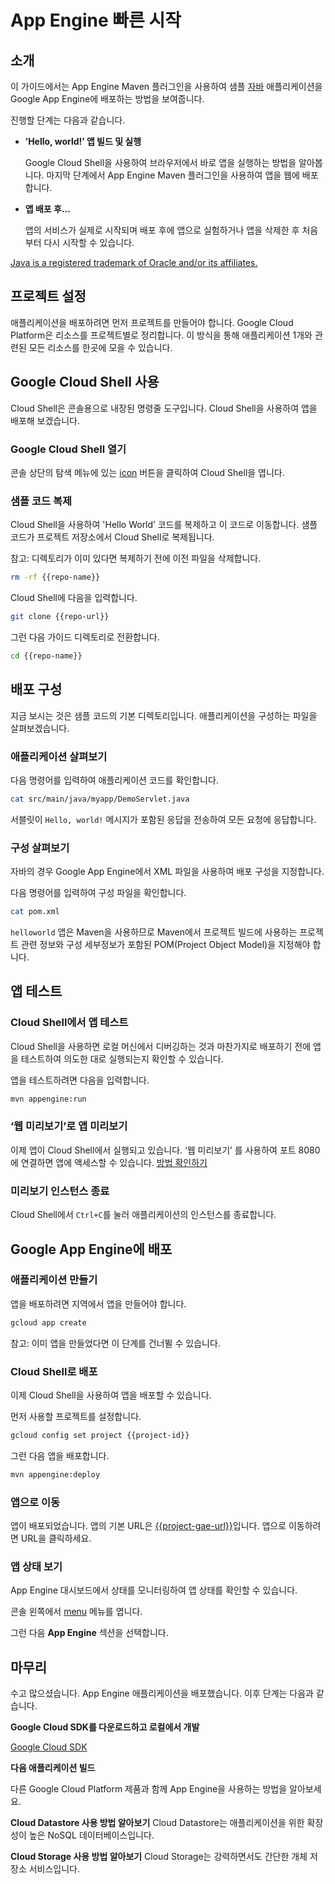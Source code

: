 # App Engine 빠른 시작

<walkthrough-test-start-page url="/getting-started?tutorial=java_gae_quickstart_2"/>

<walkthrough-tutorial-url url="https://cloud.google.com/appengine/docs/java/quickstart"/>

<walkthrough-watcher-constant key="repo-url" value="https://github.com/GoogleCloudPlatform/appengine-try-java" />

<walkthrough-watcher-constant key="repo-name" value="appengine-try-java"/>

## 소개

이 가이드에서는 App Engine Maven 플러그인을 사용하여 샘플 [자바][java] 애플리케이션을 Google App Engine에
배포하는 방법을 보여줍니다.

진행할 단계는 다음과 같습니다.

*   **’Hello, world!’ 앱 빌드 및 실행**

    Google Cloud Shell을 사용하여 브라우저에서 바로 앱을 실행하는 방법을 알아봅니다. 마지막 단계에서 App Engine
    Maven 플러그인을 사용하여 앱을 웹에 배포합니다.

*   **앱 배포 후...**

    앱의 서비스가 실제로 시작되며 배포 후에 앱으로 실험하거나 앱을 삭제한 후 처음부터 다시 시작할 수 있습니다.

[Java is a registered trademark of Oracle and/or its affiliates.](walkthrough://footnote)

<walkthrough-devshell-precreate/>

## 프로젝트 설정

애플리케이션을 배포하려면 먼저 프로젝트를 만들어야 합니다. Google Cloud Platform은 리소스를 프로젝트별로 정리합니다. 이 방식을
통해 애플리케이션 1개와 관련된 모든 리소스를 한곳에 모을 수 있습니다.

<walkthrough-project-setup/>

## Google Cloud Shell 사용

Cloud Shell은 콘솔용으로 내장된 명령줄 도구입니다. Cloud Shell을 사용하여 앱을 배포해 보겠습니다.

### Google Cloud Shell 열기

콘솔 상단의 탐색 메뉴에 있는 <walkthrough-cloud-shell-icon/>
[icon](walkthrough://spotlight-pointer?spotlightId=devshell-activate-button) 버튼을
클릭하여 Cloud Shell을 엽니다.

### 샘플 코드 복제

Cloud Shell을 사용하여 'Hello World’ 코드를 복제하고 이 코드로 이동합니다. 샘플 코드가 프로젝트 저장소에서 Cloud
Shell로 복제됩니다.

참고: 디렉토리가 이미 있다면 복제하기 전에 이전 파일을 삭제합니다.

```bash
rm -rf {{repo-name}}
```

Cloud Shell에 다음을 입력합니다.

```bash
git clone {{repo-url}}
```

그런 다음 가이드 디렉토리로 전환합니다.

```bash
cd {{repo-name}}
```

## 배포 구성

지금 보시는 것은 샘플 코드의 기본 디렉토리입니다. 애플리케이션을 구성하는 파일을 살펴보겠습니다.

### 애플리케이션 살펴보기

다음 명령어를 입력하여 애플리케이션 코드를 확인합니다.

```bash
cat src/main/java/myapp/DemoServlet.java
```

서블릿이 `Hello, world!` 메시지가 포함된 응답을 전송하여 모든 요청에 응답합니다.

### 구성 살펴보기

자바의 경우 Google App Engine에서 XML 파일을 사용하여 배포 구성을 지정합니다.

다음 명령어를 입력하여 구성 파일을 확인합니다.

```bash
cat pom.xml
```

`helloworld` 앱은 Maven을 사용하므로 Maven에서 프로젝트 빌드에 사용하는 프로젝트 관련 정보와 구성 세부정보가 포함된
POM(Project Object Model)을 지정해야 합니다.

## 앱 테스트

### Cloud Shell에서 앱 테스트

Cloud Shell을 사용하면 로컬 머신에서 디버깅하는 것과 마찬가지로 배포하기 전에 앱을 테스트하여 의도한 대로 실행되는지 확인할 수
있습니다.

앱을 테스트하려면 다음을 입력합니다.

```bash
mvn appengine:run
```

<walkthrough-test-code-output
  text="module .* running at|Dev App Server is now running" />

### ‘웹 미리보기’로 앱 미리보기

이제 앱이 Cloud Shell에서 실행되고 있습니다. ‘웹 미리보기’ <walkthrough-web-preview-icon/>를 사용하여 포트
8080에 연결하면 앱에 액세스할 수 있습니다.
[방법 확인하기](walkthrough://spotlight-pointer?spotlightId=devshell-web-preview-button)

### 미리보기 인스턴스 종료

Cloud Shell에서 `Ctrl+C`를 눌러 애플리케이션의 인스턴스를 종료합니다.

## Google App Engine에 배포

### 애플리케이션 만들기

앱을 배포하려면 지역에서 앱을 만들어야 합니다.

```bash
gcloud app create
```

참고: 이미 앱을 만들었다면 이 단계를 건너뛸 수 있습니다.

### Cloud Shell로 배포

이제 Cloud Shell을 사용하여 앱을 배포할 수 있습니다.

먼저 사용할 프로젝트를 설정합니다.

```bash
gcloud config set project {{project-id}}
```

그런 다음 앱을 배포합니다.

```bash
mvn appengine:deploy
```

<walkthrough-test-code-output text="Deployed (module|service)" />

### 앱으로 이동

앱이 배포되었습니다. 앱의 기본 URL은 [{{project-gae-url}}](http://{{project-gae-url}})입니다. 앱으로
이동하려면 URL을 클릭하세요.

### 앱 상태 보기

App Engine 대시보드에서 상태를 모니터링하여 앱 상태를 확인할 수 있습니다.

콘솔 왼쪽에서 [menu](walkthrough://spotlight-pointer?spotlightId=console-nav-menu) 메뉴를
엽니다.

그런 다음 **App Engine** 섹션을 선택합니다.

<walkthrough-menu-navigation sectionId="APPENGINE_SECTION"/>

## 마무리

<walkthrough-conclusion-trophy/>

수고 많으셨습니다. App Engine 애플리케이션을 배포했습니다. 이후 단계는 다음과 같습니다.

**Google Cloud SDK를 다운로드하고 로컬에서 개발**

[Google Cloud SDK][cloud-sdk-installer]

**다음 애플리케이션 빌드**

다른 Google Cloud Platform 제품과 함께 App Engine을 사용하는 방법을 알아보세요.

<walkthrough-tutorial-card
  url="appengine/docs/java/datastore/"
  icon="DATASTORE_SECTION"
  label="datastore">
**Cloud Datastore 사용 방법 알아보기**
Cloud Datastore는 애플리케이션을 위한 확장성이 높은 NoSQL 데이터베이스입니다.
</walkthrough-tutorial-card>

<walkthrough-tutorial-card
  url="appengine/docs/java/googlecloudstorageclient/setting-up-cloud-storage/"
  icon="STORAGE_SECTION"
  label="cloudStorage">
**Cloud Storage 사용 방법 알아보기**
Cloud Storage는 강력하면서도 간단한 개체 저장소 서비스입니다.
</walkthrough-tutorial-card>

[java]: https://java.com/
[cloud-sdk-installer]: https://cloud.google.com/sdk/downloads#interactive
